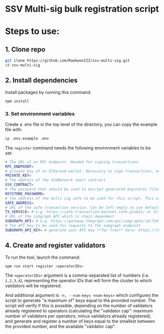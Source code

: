 # SSV Multi-sig bulk registration script

# Steps to use:

## 1. Clone repo 

``` bash
git clone https://github.com/RaekwonIII/ssv-multi-sig.git
cd ssv-multi-sig
```
## 2. Install dependencies

Install packages by running this command:

```bash
npm install
```

### 3. Set environment variables

Create a .env file in the top level of the directory, you can copy the example file with:

```bash
cp .env.example .env
```

The `register` command needs the following environment variables to be set:

```sh
# The URL of an RPC endpoint. Needed for signing transactions
RPC_ENDPOINT=
# private key of an Ethereum wallet. Necessary to sign transactions, and it **must** the the wallet of the `owner`.
PRIVATE_KEY=
# The address of the SSVNetwork smart contract
SSV_CONTRACT=
# The password that should be used to encrypt generated keystores files
KEYSTORE_PASSWORD=
# the address of the multi-sig safe to be used for this script. This will effectively be the validator owner on SSV network
SAFE_ADDRESS=
# URL of the safe transaction service. Can be left empty to use default (mainnet)
TX_SERVICE= # e.g. https://safe-transaction-mainnet.safe.global/ or https://transaction-holesky.holesky-safe.protofire.io/
# URL of the subgraph API which is chain dependent 
SUBGRAPH_API= # e.g. https://gateway.thegraph.com/api/subgraphs/id/7V45fKPugp9psQjgrGsfif98gWzCyC6ChN7CW98VyQnr for SSV Network mainnet
# The API key to be used for requests to the subgraph endpoint
SUBGRAPH_API_KEY= # generate your API key **for free** here: https://thegraph.com/studio/apikeys/
```

## 4. Create and register validators

To run the tool, launch the command:

```bash
npm run start register <operatorIDs>
```

The `<operatorIDs>` argument is a comma-separated list of numbers (i.e. `1,2,3,4`), representing the operator IDs that will form the cluster to which validators will be registered.

And additional argument is `-n, --num-keys <num-keys>` which configures the script to generate "a maximum of" keys equal to the provided number. The script will verify if this is possible, depending on the number of validators already registered to operators (calculating the "validator cap": maximum number of validators per operators, minus validators already registered), and generate and register a number of keys equal to the smallest between the provided number, and the available "validator cap".